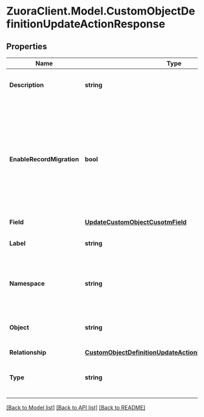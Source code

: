 # ZuoraClient.Model.CustomObjectDefinitionUpdateActionResponse

## Properties

Name | Type | Description | Notes
------------ | ------------- | ------------- | -------------
**Description** | **string** | Optional property for &#x60;updateObject&#x60; action | [optional] 
**EnableRecordMigration** | **bool** | Optional property for &#x60;updateObject&#x60; action. Specifies whether Deployment Manager migrates custom object records when migrating the custom object between tenants.  | [optional] 
**Field** | [**UpdateCustomObjectCusotmField**](UpdateCustomObjectCusotmField.md) |  | [optional] 
**Label** | **string** | Optional property for &#x60;updateObject&#x60; action | [optional] 
**Namespace** | **string** | The namespace of the custom object definition to be updated | [optional] 
**Object** | **string** | The API name of the custom object definition to be updated | [optional] 
**Relationship** | [**CustomObjectDefinitionUpdateActionResponseRelationship**](CustomObjectDefinitionUpdateActionResponseRelationship.md) |  | [optional] 
**Type** | **string** | The type of the updating action on a custom object definition | [optional] 

[[Back to Model list]](../README.md#documentation-for-models) [[Back to API list]](../README.md#documentation-for-api-endpoints) [[Back to README]](../README.md)

